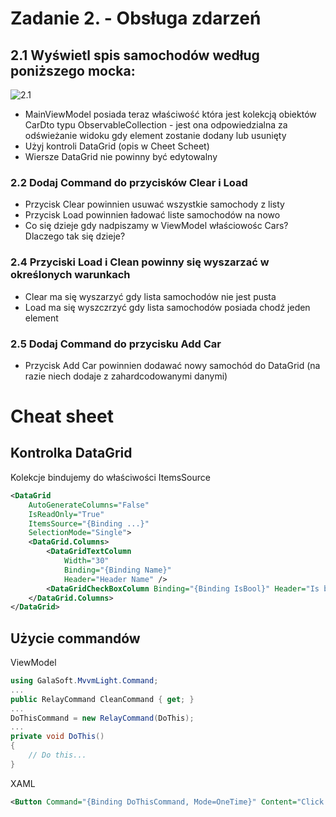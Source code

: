 # Zadanie 2. - Obsługa zdarzeń

## 2.1 Wyświetl spis samochodów według poniższego mocka:

![2.1](https://i.ibb.co/WVKBhLN/E02-01.png)

- MainViewModel posiada teraz właściwość która jest kolekcją obiektów CarDto typu ObservableCollection - jest ona odpowiedzialna za odświeżanie widoku gdy element zostanie dodany lub usunięty
- Użyj kontroli DataGrid (opis w Cheet Scheet)
- Wiersze DataGrid nie powinny być edytowalny

### 2.2 Dodaj Command do przycisków Clear i Load

- Przycisk Clear powinnien usuwać wszystkie samochody z listy
- Przycisk Load powinnien ładować liste samochodów na nowo
- Co się dzieje gdy nadpiszamy w ViewModel właściowośc Cars? Dlaczego tak się dzieje?

### 2.4 Przyciski Load i Clean powinny się wyszarzać w określonych warunkach

- Clear ma się wyszarzyć gdy lista samochodów nie jest pusta
- Load ma się wyszczrzyć gdy lista samochodów posiada chodź jeden element

### 2.5 Dodaj Command do przycisku Add Car

- Przycisk Add Car powinnien dodawać nowy samochód do DataGrid (na razie niech dodaje z zahardcodowanymi danymi)

# Cheat sheet

## Kontrolka DataGrid

Kolekcje bindujemy do właściwości ItemsSource

```xml
<DataGrid
    AutoGenerateColumns="False"
    IsReadOnly="True"
    ItemsSource="{Binding ...}"
    SelectionMode="Single">
    <DataGrid.Columns>
        <DataGridTextColumn
            Width="30"
            Binding="{Binding Name}"
            Header="Header Name" />
        <DataGridCheckBoxColumn Binding="{Binding IsBool}" Header="Is bool" />
    </DataGrid.Columns>
</DataGrid>
```

## Użycie commandów

ViewModel

```csharp
using GalaSoft.MvvmLight.Command;
...
public RelayCommand CleanCommand { get; }
...
DoThisCommand = new RelayCommand(DoThis);
...
private void DoThis()
{
    // Do this...
}
```

XAML

```xml
<Button Command="{Binding DoThisCommand, Mode=OneTime}" Content="Click me" />
```
